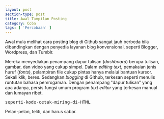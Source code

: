 ```yaml
---
layout: post
section-type: post
title: Awal Tampilan Posting
category: Coba
tags: [ 'Percobaan' ]
---
```

Awal mula melihat cara posting blog di Github sangat jauh berbeda bila dibandingkan dengan penyedia layanan blog konvensional, seperti Blogger, Wordpress, dan Tumblr.

Mereka menyediakan penampang dapur tulisan (<i>dashboard</i>) berupa tulisan, gambar, dan video yang cukup simpel. Dalam <i>editing text</i>, pemakaian jenis huruf (<i>fonts</i>), pelampiran file cukup pintas hanya melalui bantuan kursor. Sekali klik, beres.
Sedangkan <i>blogging</i> di Github, terkesan seperti menulis runtutan bahasa pemrogaman. Dengan penampang "dapur tulisan" yang apa adanya, persis fungsi umum program <i>text editor</i> yang terkesan manual dan lumayan ribet.

<pre>
seperti-kode-cetak-miring-di-HTML
</pre>

Pelan-pelan, teliti, dan harus sabar.
